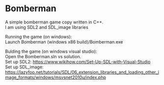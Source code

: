 # Bomberman

A simple bomberman game copy written in C++.<br/>
I am using SDL2 and SDL_image libraries

Running the game (on windows):<br/>
Launch Bomberman (windows x86 build)/Bomberman.exe

Bulding the game (on windows visual studio):<br/>
Open the Bomberman.sln vs solution.<br/>
Set up SDL2: https://www.wikihow.com/Set-Up-SDL-with-Visual-Studio<br/>
Set up SDL_image: https://lazyfoo.net/tutorials/SDL/06_extension_libraries_and_loading_other_image_formats/windows/msvsnet2010u/index.php<br/>
